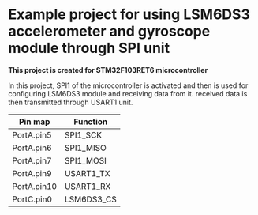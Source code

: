 <h1> Example project for using LSM6DS3 accelerometer and gyroscope module through SPI unit </h1>
<b> This project is created for STM32F103RET6 microcontroller </b>


In this project, SPI1 of the microcontroller is activated and then is used for configuring LSM6DS3 module and receiving data from it. received data is then transmitted through USART1 unit. 


| Pin map     | Function    |
| ----------- | ----------- |
| PortA.pin5  | SPI1_SCK  |
| PortA.pin6  | SPI1_MISO |
| PortA.pin7  | SPI1_MOSI |
| PortA.pin9  | USART1_TX |
| PortA.pin10 | USART1_RX |
| PortC.pin0  | LSM6DS3_CS |



